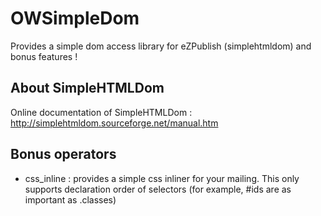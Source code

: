 OWSimpleDom
===========

Provides a simple dom access library for eZPublish (simplehtmldom) and bonus features !

About SimpleHTMLDom
-----------------------------
Online documentation of SimpleHTMLDom :  http://simplehtmldom.sourceforge.net/manual.htm

Bonus operators
-----------------------------
 * css_inline : provides a simple css inliner for your mailing.
 This only supports declaration order of selectors (for example, #ids are as important as .classes)
